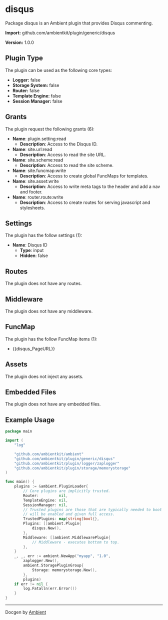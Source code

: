 # disqus

Package disqus is an Ambient plugin that provides Disqus commenting.

**Import:** github.com/ambientkit/plugin/generic/disqus

**Version:** 1.0.0

## Plugin Type

The plugin can be used as the following core types:

- **Logger:** false
- **Storage System:** false
- **Router:** false
- **Template Engine:** false
- **Session Manager:** false

## Grants

The plugin request the following grants (6):

- **Name**: plugin.setting:read
  - **Description**: Access to the Disqus ID.
- **Name**: site.url:read
  - **Description**: Access to read the site URL.
- **Name**: site.scheme:read
  - **Description**: Access to read the site scheme.
- **Name**: site.funcmap:write
  - **Description**: Access to create global FuncMaps for templates.
- **Name**: site.asset:write
  - **Description**: Access to write meta tags to the header and add a nav and footer.
- **Name**: router.route:write
  - **Description**: Access to create routes for serving javascript and stylesheets.

## Settings

The plugin has the follow settings (1):

- **Name**: Disqus ID
  - **Type**: input
  - **Hidden**: false

## Routes

The plugin does not have any routes.

## Middleware

The plugin does not have any middleware.

## FuncMap

The plugin has the follow FuncMap items (1):

  - {{disqus_PageURL}}

## Assets

The plugin does not inject any assets.

## Embedded Files

The plugin does not have any embedded files.

## Example Usage

```go
package main

import (
	"log"

	"github.com/ambientkit/ambient"
	"github.com/ambientkit/plugin/generic/disqus"
	"github.com/ambientkit/plugin/logger/zaplogger"
	"github.com/ambientkit/plugin/storage/memorystorage"
)

func main() {
	plugins := &ambient.PluginLoader{
		// Core plugins are implicitly trusted.
		Router:         nil,
		TemplateEngine: nil,
		SessionManager: nil,
		// Trusted plugins are those that are typically needed to boot so they
		// will be enabled and given full access.
		TrustedPlugins: map[string]bool{},
		Plugins: []ambient.Plugin{
			disqus.New(),
		},
		Middleware: []ambient.MiddlewarePlugin{
			// Middleware - executes bottom to top.
		},
	}
	_, _, err := ambient.NewApp("myapp", "1.0",
		zaplogger.New(),
		ambient.StoragePluginGroup{
			Storage: memorystorage.New(),
		},
		plugins)
	if err != nil {
		log.Fatalln(err.Error())
	}
}
```

---

Docgen by [Ambient](https://ambientkit.github.io/)